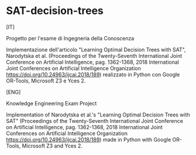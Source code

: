 # SAT-decision-trees
[IT]

Progetto per l'esame di Ingegneria della Conoscenza

Implementazione dell'articolo "Learning Optimal Decision Trees with SAT", Narodytska et al.
(Proceedings of the Twenty-Seventh International Joint Conference on
Artificial Intelligence, pag. 1362-1368, 2018
International Joint Conferences on Artificial Intelligence Organization
https://doi.org/10.24963/ijcai.2018/189) realizzato in Python con Google OR-Tools, Microsoft Z3 e Yces 2.

[ENG]

Knowledge Engineering Exam Project

Implementation of Narodytska et al.'s "Learning Optimal Decision Trees with SAT"
(Proceedings of the Twenty-Seventh International Joint Conference on
Artificial Intelligence, pag. 1362-1368, 2018
International Joint Conferences on Artificial Intelligence Organization
https://doi.org/10.24963/ijcai.2018/189) made in Python with Google OR-Tools, Microsoft Z3 and Yces 2.
